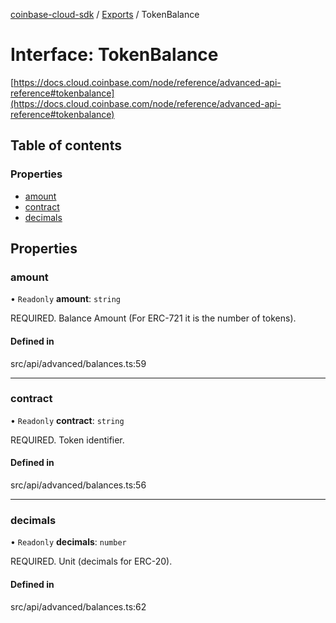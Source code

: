[coinbase-cloud-sdk](../README.md) / [Exports](../modules.md) / TokenBalance

# Interface: TokenBalance

[https://docs.cloud.coinbase.com/node/reference/advanced-api-reference#tokenbalance](https://docs.cloud.coinbase.com/node/reference/advanced-api-reference#tokenbalance)

## Table of contents

### Properties

- [amount](TokenBalance.md#amount)
- [contract](TokenBalance.md#contract)
- [decimals](TokenBalance.md#decimals)

## Properties

### amount

• `Readonly` **amount**: `string`

REQUIRED. Balance Amount (For ERC-721 it is the number of tokens).

#### Defined in

src/api/advanced/balances.ts:59

___

### contract

• `Readonly` **contract**: `string`

REQUIRED. Token identifier.

#### Defined in

src/api/advanced/balances.ts:56

___

### decimals

• `Readonly` **decimals**: `number`

REQUIRED. Unit (decimals for ERC-20).

#### Defined in

src/api/advanced/balances.ts:62
